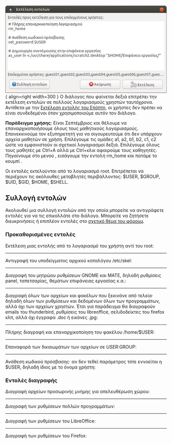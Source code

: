 ![run-users.png](run-users.png){ align=right width=300 } Ο διάλογος  που φαίνεται δεξιά
επιτρέπει την εκτέλεση εντολών σε πολλούς λογαριασμούς χρηστών
ταυτόχρονα. Αντίθετα με την [Εκτέλεση εντολής του
Επόπτη](https://ts.sch.gr/wiki/Linux/epoptes/%CE%94%CE%B9%CE%B1%CE%B4%CF%81%CE%B1%CF%83%CF%84%CE%B9%CE%BA%CE%AE_%CE%B5%CE%BA%CF%80%CE%B1%CE%AF%CE%B4%CE%B5%CF%85%CF%83%CE%B7#.CE.95.CE.BA.CF.84.CE.AD.CE.BB.CE.B5.CF.83.CE.B7_.CE.B5.CE.BD.CF.84.CE.BF.CE.BB.CE.AE.CF.82_.CF.83.CF.84.CE.BF.CF.85.CF.82_.CE.B5.CF.80.CE.B9.CE.BB.CE.B5.CE.B3.CE.BC.CE.AD.CE.BD.CE.BF.CF.85.CF.82_.CF.85.CF.80.CE.BF.CE.BB.CE.BF.CE.B3.CE.B9.CF.83.CF.84.CE.AD.CF.82),
οι χρήστες δεν πρέπει να είναι συνδεδεμένοι όταν χρησιμοποιούμε αυτόν
τον διάλογο.

**Παράδειγμα χρήσης**: Είναι Σεπτέμβριος και θέλουμε να
επαναρχικοποιήσουμε όλους τους μαθητικούς λογαριασμούς.
Επανεκκινούμε τον εξυπηρετητή για να σιγουρευτούμε ότι δεν υπάρχουν
αρχεία μαθητών σε χρήση. Επιλέγουμε τις ομάδες a1, a2, b1, b2, c1,
c2 ώστε να εμφανιστούν οι σχετικοί λογαριασμοί δεξιά. Επιλέγουμε όλους
τους μαθητές με Ctrl+A αλλά με Ctrl+κλικ αφαιρούμε τους καθηγητές.
Πηγαίνουμε στο μενού , εισάγουμε την εντολή rm_home και πατάμε το
κουμπί .

Οι εντολές εκτελούνται από το λογαριασμό root. Επιτρέπεται να περιέχουν
τις ακόλουθες μεταβλητές περιβάλλοντος: $USER, $GROUP, $UID, $GID,
$HOME, $SHELL.

## Συλλογή εντολών

Ακολουθεί μια συλλογή εντολών από την οποία μπορείτε να αντιγράφετε
εντολές για να τις επικολλάτε στο διάλογο. Μπορείτε να ζητήσετε
διευκρινήσεις ή επιπλέον εντολές στο [σχετικό θέμα του
φόρουμ](https://alkisg.mysch.gr/steki/index.php?topic=8413.0).

### Προκαθορισμένες εντολές

Εκτέλεση μιας εντολής από το λογαριασμό του χρήστη αντί του root:

<hr>

Αντιγραφή του υποδείγματος αρχικού καταλόγου /etc/skel:

<hr>

Διαγραφή του μητρώου ρυθμίσεων GNOME και MATE, δηλαδή ρυθμίσεις panel,
ταπετσαρίας, θεμάτων επιφάνειας εργασίας κ.α.:

<hr>

Διαγραφή όλων των αρχείων και φακέλων που ξεκινάνε από τελεία· δηλαδή
όλων των ρυθμίσεων και δεδομένων όλων των προγραμμάτων, αλλά όχι των
αρχείων χρηστών. Έτσι για παράδειγμα θα διαγραφούν emails του
thunderbird, ρυθμίσεις του libreoffice, σελιδοδείκτες του firefox κλπ,
αλλά όχι έγγραφα .doc ή εικόνες .jpg:

<hr>

Πλήρης διαγραφή και επαναρχικοποίηση του φακέλου /home/$USER:

<hr>

Επαναφορά των δικαιωμάτων των αρχείων σε $USER:$GROUP:

<hr>

Ανάθεση κωδικού πρόσβασης· αν δεν τεθεί παράμετρος τότε εννοείται η
$USER, δηλαδή ίδιος με το όνομα χρήστη:

### Εντολές διαγραφής

Διαγραφή αρχείων προσωρινής μνήμης για απελευθέρωση χώρου:

<hr>

Διαγραφή των ρυθμίσεων πολλών προγραμμάτων:

<hr>

Διαγραφή των ρυθμίσεων του LibreOffice:

<hr>

Διαγραφή των ρυθμίσεων του Firefox:
